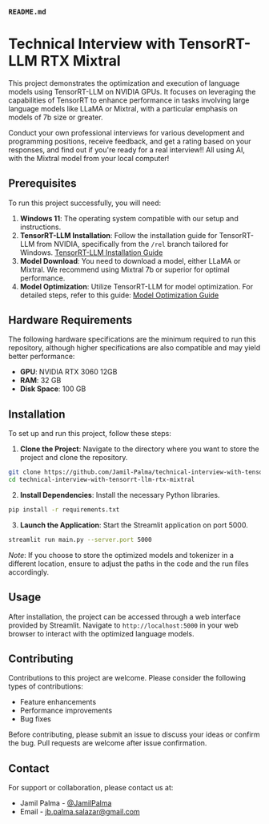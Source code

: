
### `README.md`

# Technical Interview with TensorRT-LLM RTX Mixtral

This project demonstrates the optimization and execution of language models using TensorRT-LLM on NVIDIA GPUs. It focuses on leveraging the capabilities of TensorRT to enhance performance in tasks involving large language models like LLaMA or Mixtral, with a particular emphasis on models of 7b size or greater.

Conduct your own professional interviews for various development and programming positions, receive feedback, and get a rating based on your responses, and find out if you're ready for a real interview!! All using AI, with the Mixtral model from your local computer!



## Prerequisites

To run this project successfully, you will need:

1. **Windows 11**: The operating system compatible with our setup and instructions.
2. **TensorRT-LLM Installation**: Follow the installation guide for TensorRT-LLM from NVIDIA, specifically from the `/rel` branch tailored for Windows. [TensorRT-LLM Installation Guide](https://github.com/NVIDIA/TensorRT-LLM/tree/rel/windows)
3. **Model Download**: You need to download a model, either LLaMA or Mixtral. We recommend using Mixtral 7b or superior for optimal performance.
4. **Model Optimization**: Utilize TensorRT-LLM for model optimization. For detailed steps, refer to this guide: [Model Optimization Guide](https://github.com/NVIDIA/TensorRT-LLM/tree/rel/examples/llama)

## Hardware Requirements

The following hardware specifications are the minimum required to run this repository, although higher specifications are also compatible and may yield better performance:

- **GPU**: NVIDIA RTX 3060 12GB
- **RAM**: 32 GB
- **Disk Space**: 100 GB

## Installation

To set up and run this project, follow these steps:

1. **Clone the Project**: Navigate to the directory where you want to store the project and clone the repository.

```bash
git clone https://github.com/Jamil-Palma/technical-interview-with-tensorrt-llm-rtx-mixtral.git
cd technical-interview-with-tensorrt-llm-rtx-mixtral
```

2. **Install Dependencies**: Install the necessary Python libraries.

```bash
pip install -r requirements.txt
```

3. **Launch the Application**: Start the Streamlit application on port 5000.

```bash
streamlit run main.py --server.port 5000
```

*Note*: If you choose to store the optimized models and tokenizer in a different location, ensure to adjust the paths in the code and the run files accordingly.

## Usage

After installation, the project can be accessed through a web interface provided by Streamlit. Navigate to `http://localhost:5000` in your web browser to interact with the optimized language models.

## Contributing

Contributions to this project are welcome. Please consider the following types of contributions:

- Feature enhancements
- Performance improvements
- Bug fixes

Before contributing, please submit an issue to discuss your ideas or confirm the bug. Pull requests are welcome after issue confirmation.

## Contact

For support or collaboration, please contact us at:

- Jamil Palma - [@JamilPalma](https://twitter.com/JaB_g_g)
- Email - jb.palma.salazar@gmail.com
```
